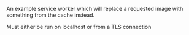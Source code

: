 An example service worker which will replace a requested image with something from the cache instead.

Must either be run on localhost or from a TLS connection